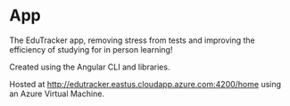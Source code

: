 # App

The EduTracker app, removing stress from tests and improving the efficiency of studying for in person learning! 

Created using the Angular CLI and libraries. 

Hosted at http://edutracker.eastus.cloudapp.azure.com:4200/home using an Azure Virtual Machine. 
